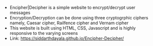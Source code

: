- Encipher|Decipher is a simple website to encrypt/decrypt user messages
- Encryption/Decryption can be done using three cryptogrphic ciphers namely, Caesar cipher, Railfence cipher and Vernam cipher
- This website is built using HTML, CSS, Javascript and is highly responsive to the varying screens
- Link: https://siddarthdayala.github.io/Encipher-Decipher/
